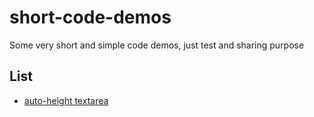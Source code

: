 # short-code-demos
Some very short and simple code demos, just test and sharing purpose


## List

- [auto-height textarea](./demos/textarea-auto-height/index.html)
